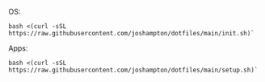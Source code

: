 OS:

```console
bash <(curl -sSL https://raw.githubusercontent.com/joshampton/dotfiles/main/init.sh)`
```

Apps:


```console
bash <(curl -sSL https://raw.githubusercontent.com/joshampton/dotfiles/main/setup.sh)`
```
